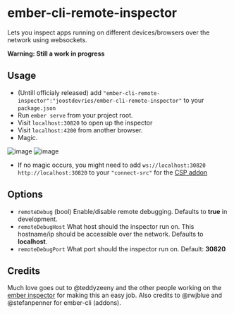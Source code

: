 # ember-cli-remote-inspector

Lets you inspect apps running on different devices/browsers over the network using websockets.

**Warning: Still a work in progress**

## Usage

* (Untill officialy released) add `"ember-cli-remote-inspector":"joostdevries/ember-cli-remote-inspector"` to your `package.json`
* Run `ember serve` from your project root.
* Visit `localhost:30820` to open up the inspector
* Visit `localhost:4200` from another browser.
* Magic.

![image](https://cloud.githubusercontent.com/assets/3824616/4603940/da53f6d8-517f-11e4-96d0-022eae5a4579.png)
![image](https://cloud.githubusercontent.com/assets/3824616/4604177/d23ecb70-518a-11e4-8443-65fe58f59e1f.png)


* If no magic occurs, you might need to add `ws://localhost:30820 http://localhost:30820` to your `"connect-src"` for the [CSP addon](https://github.com/rwjblue/ember-cli-content-security-policy)


## Options

* `remoteDebug` (bool) Enable/disable remote debugging. Defaults to **true** in development.
* `remoteDebugHost` What host should the inspector run on. This hostname/ip should be accessible over the network. Defaults to **localhost**.
* `remoteDebugPort` What port should the inspector run on. Default: **30820**

## Credits

Much love goes out to @teddyzeeny and the other people working on the [ember inspector](https://github.com/emberjs/ember-inspector) for making this an easy job. Also credits to @rwjblue and @stefanpenner for ember-cli (addons).